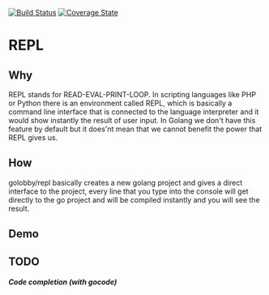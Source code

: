 [![Build Status](https://travis-ci.org/golobby/repl.svg?branch=master)](https://travis-ci.org/golobby/repl)
[![Coverage State](https://coveralls.io/repos/github/golobby/repl/badge.svg?branch=master)](https://coveralls.io/github/golobby/repl)
# REPL
## Why
REPL stands for READ-EVAL-PRINT-LOOP. In scripting languages like PHP or Python there is an environment called REPL, which is 
basically a command line interface that is connected to the language interpreter and it would show instantly the result of 
user input. In Golang we don't have this feature by default but it does'nt mean that we cannot benefit the power that REPL gives
us.

## How
golobby/repl basically creates a new golang project and gives a direct interface to the project, every line that you type into the 
console will get directly to the go project and will be compiled instantly and you will see the result.

## Demo
<script id="asciicast-c8MWOSJmRVEyYakWykISGTfDe" src="https://asciinema.org/a/c8MWOSJmRVEyYakWykISGTfDe.js" async></script>
## TODO
##### Code completion (with gocode)
